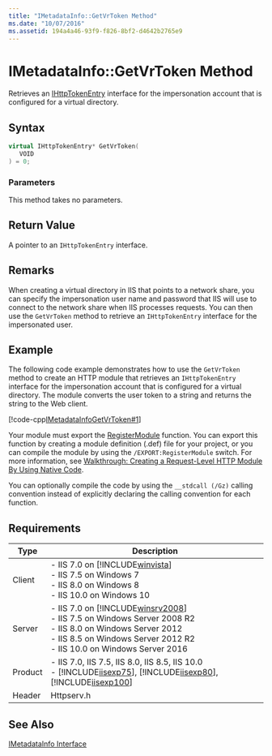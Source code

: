 ```yaml
---
title: "IMetadataInfo::GetVrToken Method"
ms.date: "10/07/2016"
ms.assetid: 194a4a46-93f9-f826-8bf2-d4642b2765e9
---
```

# IMetadataInfo::GetVrToken Method
Retrieves an [IHttpTokenEntry](../../web-development-reference/native-code-api-reference/ihttptokenentry-interface.md) interface for the impersonation account that is configured for a virtual directory.  
  
## Syntax  
  
```cpp  
virtual IHttpTokenEntry* GetVrToken(  
   VOID  
) = 0;  
```  
  
### Parameters  
 This method takes no parameters.  
  
## Return Value  
 A pointer to an `IHttpTokenEntry` interface.  
  
## Remarks  
 When creating a virtual directory in IIS that points to a network share, you can specify the impersonation user name and password that IIS will use to connect to the network share when IIS processes requests. You can then use the `GetVrToken` method to retrieve an `IHttpTokenEntry` interface for the impersonated user.  
  
## Example  
 The following code example demonstrates how to use the `GetVrToken` method to create an HTTP module that retrieves an `IHttpTokenEntry` interface for the impersonation account that is configured for a virtual directory. The module converts the user token to a string and returns the string to the Web client.  
  
 [!code-cpp[IMetadataInfoGetVrToken#1](~/samples/snippets/cpp/VS_Snippets_IIS/IIS7/IMetadataInfoGetVrToken/cpp/IMetadataInfoGetVrToken.cpp#1)]  
  
 Your module must export the [RegisterModule](../../web-development-reference/native-code-api-reference/pfn-registermodule-function.md) function. You can export this function by creating a module definition (.def) file for your project, or you can compile the module by using the `/EXPORT:RegisterModule` switch. For more information, see [Walkthrough: Creating a Request-Level HTTP Module By Using Native Code](../../web-development-reference/native-code-development-overview/walkthrough-creating-a-request-level-http-module-by-using-native-code.md).  
  
 You can optionally compile the code by using the `__stdcall (/Gz)` calling convention instead of explicitly declaring the calling convention for each function.  
  
## Requirements  
  
|Type|Description|  
|----------|-----------------|  
|Client|-   IIS 7.0 on [!INCLUDE[winvista](../../wmi-provider/includes/winvista-md.md)]<br />-   IIS 7.5 on Windows 7<br />-   IIS 8.0 on Windows 8<br />-   IIS 10.0 on Windows 10|  
|Server|-   IIS 7.0 on [!INCLUDE[winsrv2008](../../wmi-provider/includes/winsrv2008-md.md)]<br />-   IIS 7.5 on Windows Server 2008 R2<br />-   IIS 8.0 on Windows Server 2012<br />-   IIS 8.5 on Windows Server 2012 R2<br />-   IIS 10.0 on Windows Server 2016|  
|Product|-   IIS 7.0, IIS 7.5, IIS 8.0, IIS 8.5, IIS 10.0<br />-   [!INCLUDE[iisexp75](../../web-development-reference/native-code-api-reference/includes/iisexp75-md.md)], [!INCLUDE[iisexp80](../../web-development-reference/native-code-api-reference/includes/iisexp80-md.md)], [!INCLUDE[iisexp100](../../web-development-reference/native-code-api-reference/includes/iisexp100-md.md)]|  
|Header|Httpserv.h|  
  
## See Also  
 [IMetadataInfo Interface](../../web-development-reference/native-code-api-reference/imetadatainfo-interface.md)